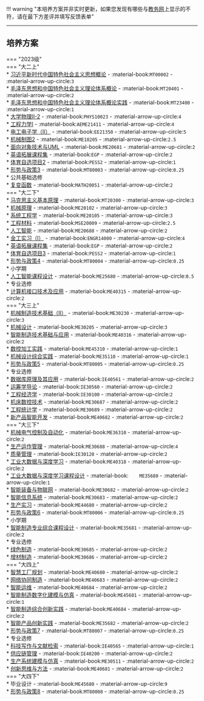 !!! warning "本培养方案并非实时更新，如果您发现有哪些与[教务网](https://my.cqu.edu.cn)上显示的不符，请在最下方差评并填写反馈表单"

---

## 培养方案  

=== "2023级"  
    === "大二上"  
        * [习近平新时代中国特色社会主义思想概论](../../../课程/习近平新时代中国特色社会主义思想概论.md) - :material-book:`MT00002` - :material-arrow-up-circle:`3`  
        * [毛泽东思想和中国特色社会主义理论体系概论](../../../课程/毛泽东思想和中国特色社会主义理论体系概论.md) - :material-book:`MT20401` - :material-arrow-up-circle:`2`  
        * [毛泽东思想和中国特色社会主义理论体系概论实践](../../../课程/毛泽东思想和中国特色社会主义理论体系概论实践.md) - :material-book:`MT23400` - :material-arrow-up-circle:`1`  
        * [大学物理Ⅱ-2](../../../课程/大学物理.md) - :material-book:`PHYS10023` - :material-arrow-up-circle:`4`  
        * [工程力学Ⅰ](../../../课程/工程力学.md) - :material-book:`AEME21411` - :material-arrow-up-circle:`4`  
        * [电工电子学（Ⅱ）](../../../课程/电子电工学.md) - :material-book:`EE21350` - :material-arrow-up-circle:`5`  
        * [机械制图2](../../../课程/机械制图.md) - :material-book:`ME10205` - :material-arrow-up-circle:`2.5`  
        * [面向对象技术与UML](../../../课程/面向对象技术与UML.md) - :material-book:`ME20681` - :material-arrow-up-circle:`2`  
        * [英语拓展课程集](../../../课程/英语.md) - :material-book:`EGP` - :material-arrow-up-circle:`2`  
        * [体育自选项目2](../../../课程/体育/index.md) - :material-book:`PESS2` - :material-arrow-up-circle:`1`  
        * [形势与政策3](../../../课程/形势与政策.md) - :material-book:`MT80003` - :material-arrow-up-circle:`0.25`  
        * 公共基础选修  
            * [复变函数](../../../课程/复变函数.md) - :material-book:`MATH20051` - :material-arrow-up-circle:`2`  
    === "大二下"  
        * [马克思主义基本原理](../../../课程/马克思主义基本原理.md) - :material-book:`MT20300` - :material-arrow-up-circle:`3`  
        * [机械原理](../../../课程/机械原理.md) - :material-book:`ME20102` - :material-arrow-up-circle:`3`  
        * [系统工程学](../../../课程/系统工程学.md) - :material-book:`ME20105` - :material-arrow-up-circle:`3`  
        * [工程材料](../../../课程/工程材料.md) - :material-book:`MSE20009` - :material-arrow-up-circle:`2.5`  
        * [人工智能](../../../课程/人工智能.md) - :material-book:`ME20688` - :material-arrow-up-circle:`2`  
        * [金工实习（Ⅰ）](../../../课程/金工实习.md) - :material-book:`ENGR14000` - :material-arrow-up-circle:`4`  
        * [英语拓展课程集](../../../课程/英语.md) - :material-book:`EGP` - :material-arrow-up-circle:`2`  
        * [体育自选项目3](../../../课程/体育/index.md) - :material-book:`PESS2` - :material-arrow-up-circle:`1`  
        * [形势与政策4](../../../课程/形势与政策.md) - :material-book:`MT80004` - :material-arrow-up-circle:`0.25`  
        * 小学期  
            * [人工智能课程设计](../../../课程/人工智能课程设计.md) - :material-book:`ME25680` - :material-arrow-up-circle:`0.5`  
        * 专业选修  
            * [计算机接口技术及应用](../../../课程/计算机接口技术及应用.md) - :material-book:`ME40315` - :material-arrow-up-circle:`2`  
    === "大三上"  
        * [机械制造技术基础（Ⅱ）](../../../课程/机械制造技术基础.md) - :material-book:`ME30230` - :material-arrow-up-circle:`3`  
        * [机械设计](../../../课程/机械设计.md) - :material-book:`ME30205` - :material-arrow-up-circle:`3`  
        * [智能制造技术基础与应用](../../../课程/智能制造技术基础与应用.md) - :material-book:`ME40316` - :material-arrow-up-circle:`2`  
        * [数控加工实践](../../../课程/数控加工实践.md) - :material-book:`ME45310` - :material-arrow-up-circle:`1`  
        * [机械设计综合实践](../../../课程/机械设计综合实践.md) - :material-book:`ME35110` - :material-arrow-up-circle:`1`  
        * [形势与政策5](../../../课程/形势与政策.md) - :material-book:`MT80005` - :material-arrow-up-circle:`0.25`  
        * 专业选修  
            * [数据库原理及其应用](../../../课程/数据库原理及其应用.md) - :material-book:`IE40561` - :material-arrow-up-circle:`2`  
            * [运筹学导论](../../../课程/运筹学导论.md) - :material-book:`IE30560` - :material-arrow-up-circle:`2`  
            * [工程经济学](../../../课程/工程经济学.md) - :material-book:`IE30100` - :material-arrow-up-circle:`2`  
            * [机床数控技术](../../../课程/机床数控技术.md) - :material-book:`ME30687` - :material-arrow-up-circle:`2`  
            * [工程统计学](../../../课程/工程统计学.md) - :material-book:`ME30689` - :material-arrow-up-circle:`2`  
            * [新产品智能开发](../../../课程/新产品智能开发.md) - :material-book:`ME40682` - :material-arrow-up-circle:`2`  
    === "大三下"  
        * [机械电气控制及自动化](../../../课程/机械电气控制及自动化.md) - :material-book:`ME36310` - :material-arrow-up-circle:`2`  
        * [生产运作管理](../../../课程/生产运作管理.md) - :material-book:`ME30688` - :material-arrow-up-circle:`4`  
        * [质量管理](../../../课程/质量管理.md) - :material-book:`IE30120` - :material-arrow-up-circle:`2`  
        * [工业大数据与深度学习](../../../课程/工业大数据与深度学习.md) - :material-book:`ME40318` - :material-arrow-up-circle:`2`  
        * [工业大数据与深度学习课程设计](../../../课程/工业大数据与深度学习课程设计.md) - :material-book:`	ME35680` - :material-arrow-up-circle:`1`  
        * [智能装备与物联网](../../../课程/智能装备与物联网.md) - :material-book:`ME30682` - :material-arrow-up-circle:`2`  
        * [智能信息系统](../../../课程/智能信息系统.md) - :material-book:`ME30683` - :material-arrow-up-circle:`2`  
        * [生产实习](../../../课程/生产实习.md) - :material-book:`ME44680` - :material-arrow-up-circle:`2`  
        * [形势与政策6](../../../课程/形势与政策.md) - :material-book:`MT80006` - :material-arrow-up-circle:`0.25`  
        * 小学期  
            * [智能制造专业综合课程设计](../../../课程/智能制造专业综合课程设计.md) - :material-book:`ME35681` - :material-arrow-up-circle:`2`  
        * 专业选修  
            * [绿色制造](../../../课程/绿色制造.md) - :material-book:`ME30685` - :material-arrow-up-circle:`2`  
            * [增材制造](../../../课程/增材制造.md) - :material-book:`ME30686` - :material-arrow-up-circle:`2`  
    === "大四上"  
        * [智慧工厂规划](../../../课程/智慧工厂规划.md) - :material-book:`ME40680` - :material-arrow-up-circle:`2`  
        * [网络协同制造](../../../课程/网络协同制造.md) - :material-book:`ME40683` - :material-arrow-up-circle:`2`  
        * [智能运维](../../../课程/智能运维.md) - :material-book:`ME40684` - :material-arrow-up-circle:`2`  
        * [智能制造数字化建模与仿真](../../../课程/智能制造数字化建模与仿真.md) - :material-book:`ME45681` - :material-arrow-up-circle:`1`  
        * [智能制造综合创新实践](../../../课程/智能制造综合创新实践.md) - :material-book:`ME40684` - :material-arrow-up-circle:`2`  
        * [智能产品创新实践](../../../课程/智能产品创新实践.md) - :material-book:`ME35682` - :material-arrow-up-circle:`2`  
        * [形势与政策7](../../../课程/形势与政策.md) - :material-book:`MT80007` - :material-arrow-up-circle:`0.25`  
        * 专业选修  
            * [科技写作与文献检索](../../../课程/科技写作与文献检索.md) - :material-book:`IE40565` - :material-arrow-up-circle:`1`  
            * [供应链管理](../../../课程/供应链管理.md) - :material-book:`IE40200` - :material-arrow-up-circle:`2`  
            * [生产系统建模与仿真](../../../课程/生产系统建模与仿真.md) - :material-book:`ME30511` - :material-arrow-up-circle:`2`  
            * [创新思维与方法](../../../课程/创新思维与方法.md) - :material-book:`ME40681` - :material-arrow-up-circle:`2`  
    === "大四下"  
        * 毕业设计 - :material-book:`ME45680` - :material-arrow-up-circle:`9`  
        * [形势与政策8](../../../课程/形势与政策.md) - :material-book:`MT80008` - :material-arrow-up-circle:`0.25`  